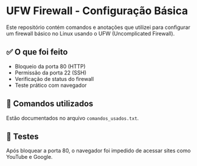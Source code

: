 # UFW Firewall - Configuração Básica

Este repositório contém comandos e anotações que utilizei para configurar um firewall básico no Linux usando o UFW (Uncomplicated Firewall).

## ✅ O que foi feito

- Bloqueio da porta 80 (HTTP)
- Permissão da porta 22 (SSH)
- Verificação de status do firewall
- Teste prático com navegador

## 🔧 Comandos utilizados

Estão documentados no arquivo `comandos_usados.txt`.

## 🧪 Testes

Após bloquear a porta 80, o navegador foi impedido de acessar sites como YouTube e Google.
